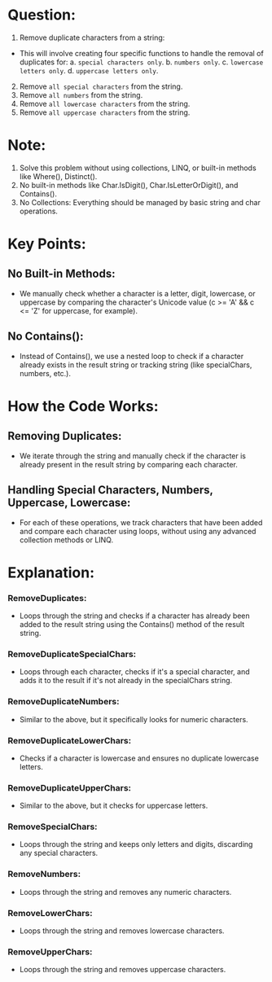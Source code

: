 ﻿# Question:

1. Remove duplicate characters from a string:
- This will involve creating four specific functions to handle the removal of duplicates for: 
	a. `special characters only`.
	b. `numbers only`.
	c. `lowercase letters only`.
	d. `uppercase letters only`.

2. Remove `all special characters` from the string.
3. Remove `all numbers` from the string.
4. Remove `all lowercase characters` from the string.
5. Remove `all uppercase characters` from the string.

# Note:

1. Solve this problem without using collections, LINQ, or built-in methods like Where(), Distinct().
2. No built-in methods like Char.IsDigit(), Char.IsLetterOrDigit(), and Contains().
3. No Collections: Everything should be managed by basic string and char operations.

# Key Points:

## No Built-in Methods:
- We manually check whether a character is a letter, digit, lowercase, or uppercase by comparing the character's Unicode value (c >= 'A' && c <= 'Z' for uppercase, for example).
## No Contains():
- Instead of Contains(), we use a nested loop to check if a character already exists in the result string or tracking string (like specialChars, numbers, etc.).

# How the Code Works:

## Removing Duplicates:
- We iterate through the string and manually check if the character is already present in the result string by comparing each character.
## Handling Special Characters, Numbers, Uppercase, Lowercase:
- For each of these operations, we track characters that have been added and compare each character using loops, without using any advanced collection methods or LINQ.

# Explanation:

### RemoveDuplicates:
- Loops through the string and checks if a character has already been added to the result string using the Contains() method of the result string.

### RemoveDuplicateSpecialChars:
- Loops through each character, checks if it's a special character, and adds it to the result if it's not already in the specialChars string.

### RemoveDuplicateNumbers:
- Similar to the above, but it specifically looks for numeric characters.

### RemoveDuplicateLowerChars:
- Checks if a character is lowercase and ensures no duplicate lowercase letters.

### RemoveDuplicateUpperChars:
- Similar to the above, but it checks for uppercase letters.

### RemoveSpecialChars:
- Loops through the string and keeps only letters and digits, discarding any special characters.

### RemoveNumbers:
- Loops through the string and removes any numeric characters.

### RemoveLowerChars:
- Loops through the string and removes lowercase characters.

### RemoveUpperChars:
- Loops through the string and removes uppercase characters.